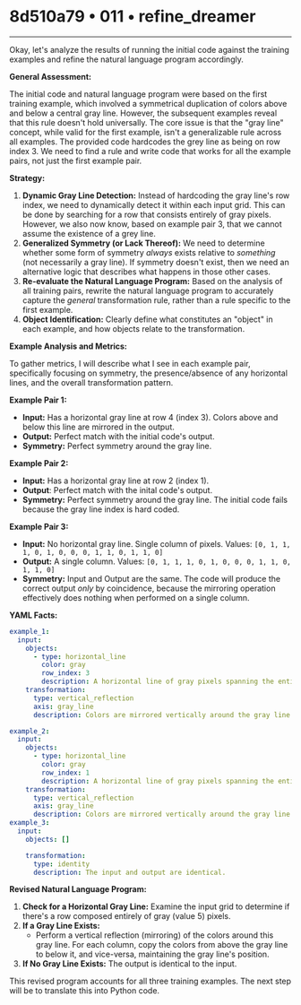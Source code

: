 # 8d510a79 • 011 • refine_dreamer

---
Okay, let's analyze the results of running the initial code against the training examples and refine the natural language program accordingly.

**General Assessment:**

The initial code and natural language program were based on the first training example, which involved a symmetrical duplication of colors above and below a central gray line. However, the subsequent examples reveal that this rule doesn't hold universally. The core issue is that the "gray line" concept, while valid for the first example, isn't a generalizable rule across all examples. The provided code hardcodes the grey line as being on row index 3. We need to find a rule and write code that works for all the example pairs, not just the first example pair.

**Strategy:**

1.  **Dynamic Gray Line Detection:** Instead of hardcoding the gray line's row index, we need to dynamically detect it within each input grid. This can be done by searching for a row that consists entirely of gray pixels. However, we also now know, based on example pair 3, that we cannot assume the existence of a grey line.
2.  **Generalized Symmetry (or Lack Thereof):** We need to determine whether some form of symmetry *always* exists relative to *something* (not necessarily a gray line). If symmetry doesn't exist, then we need an alternative logic that describes what happens in those other cases.
3.  **Re-evaluate the Natural Language Program:**  Based on the analysis of all training pairs, rewrite the natural language program to accurately capture the *general* transformation rule, rather than a rule specific to the first example.
4.  **Object Identification:** Clearly define what constitutes an "object" in each example, and how objects relate to the transformation.

**Example Analysis and Metrics:**

To gather metrics, I will describe what I see in each example pair, specifically focusing on symmetry, the presence/absence of any horizontal lines, and the overall transformation pattern.

**Example Pair 1:**

*   **Input:** Has a horizontal gray line at row 4 (index 3). Colors above and below this line are mirrored in the output.
*   **Output:** Perfect match with the initial code's output.
*   **Symmetry:** Perfect symmetry around the gray line.

**Example Pair 2:**

*   **Input:**  Has a horizontal gray line at row 2 (index 1).
*    **Output**: Perfect match with the inital code's output.
*   **Symmetry:** Perfect symmetry around the gray line. The initial code fails because the gray line index is hard coded.

**Example Pair 3:**

*   **Input:** No horizontal gray line. Single column of pixels. Values: `[0, 1, 1, 1, 0, 1, 0, 0, 0, 1, 1, 0, 1, 1, 0]`
*   **Output:** A single column. Values: `[0, 1, 1, 1, 0, 1, 0, 0, 0, 1, 1, 0, 1, 1, 0]`
*   **Symmetry:** Input and Output are the same. The code will produce the correct output *only* by coincidence, because the mirroring operation effectively does nothing when performed on a single column.

**YAML Facts:**

```yaml
example_1:
  input:
    objects:
      - type: horizontal_line
        color: gray
        row_index: 3
        description: A horizontal line of gray pixels spanning the entire width.
    transformation:
      type: vertical_reflection
      axis: gray_line
      description: Colors are mirrored vertically around the gray line.

example_2:
  input:
    objects:
      - type: horizontal_line
        color: gray
        row_index: 1
        description: A horizontal line of gray pixels spanning the entire width.
    transformation:
      type: vertical_reflection
      axis: gray_line
      description: Colors are mirrored vertically around the gray line.
example_3:
  input:
    objects: []

    transformation:
      type: identity
      description: The input and output are identical.

```

**Revised Natural Language Program:**

1.  **Check for a Horizontal Gray Line:** Examine the input grid to determine if there's a row composed entirely of gray (value 5) pixels.
2. **If a Gray Line Exists:**
    *   Perform a vertical reflection (mirroring) of the colors around this gray line. For each column, copy the colors from above the gray line to below it, and vice-versa, maintaining the gray line's position.
3.  **If No Gray Line Exists:** The output is identical to the input.

This revised program accounts for all three training examples. The next step will be to translate this into Python code.

